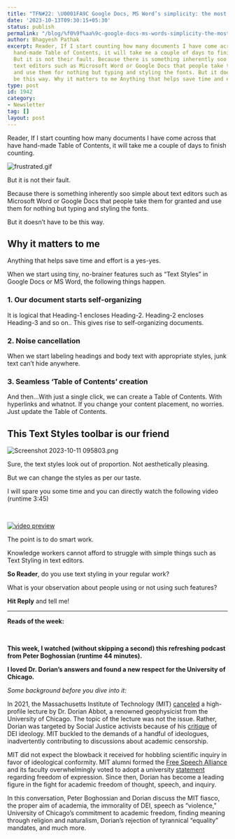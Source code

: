```yaml
---
title: "TFN#22: \U0001FA9C Google Docs, MS Word’s simplicity: the most ignored feature"
date: '2023-10-13T09:30:15+05:30'
status: publish
permalink: "/blog/%f0%9f%aa%9c-google-docs-ms-words-simplicity-the-most-ignored-feature"
author: Bhagyesh Pathak
excerpt: Reader, If I start counting how many documents I have come across that have
  hand-made Table of Contents, it will take me a couple of days to finish counting.
  But it is not their fault. Because there is something inherently soo simple about
  text editors such as Microsoft Word or Google Docs that people take them for granted
  and use them for nothing but typing and styling the fonts. But it doesn’t have to
  be this way. Why it matters to me Anything that helps save time and effort is a...
type: post
id: 1942
category:
- Newsletter
tag: []
layout: post
---
```


Reader, If I start counting how many documents I have come across that have hand-made Table of Contents, it will take me a couple of days to finish counting.

![frustrated.gif](https://embed.filekitcdn.com/e/tkwVjiL2WnM6sb9P2ZThes/9rbbud5WeZU2NR7tyYfyQv)

But it is not their fault.

Because there is something inherently soo simple about text editors such as Microsoft Word or Google Docs that people take them for granted and use them for nothing but typing and styling the fonts.

But it doesn’t have to be this way.

Why it matters to me
--------------------

Anything that helps save time and effort is a yes-yes.

When we start using tiny, no-brainer features such as “Text Styles” in Google Docs or MS Word, the following things happen.

### 1. Our document starts self-organizing

It is logical that Heading-1 encloses Heading-2. Heading-2 encloses Heading-3 and so on.. This gives rise to self-organizing documents.

### 2. Noise cancellation

When we start labeling headings and body text with appropriate styles, junk text can’t hide anywhere.

### 3. Seamless ‘Table of Contents’ creation

And then…With just a single click, we can create a Table of Contents. With hyperlinks and whatnot. If you change your content placement, no worries. Just update the Table of Contents.

This Text Styles toolbar is our friend
--------------------------------------

![Screenshot 2023-10-11 095803.png](https://embed.filekitcdn.com/e/tkwVjiL2WnM6sb9P2ZThes/3rjRLvFgao9VNK3DAJo7Ws)

Sure, the text styles look out of proportion. Not aesthetically pleasing.

But we can change the styles as per our taste.

I will spare you some time and you can directly watch the following video (runtime 3:45)

​

[![video preview](https://functions-js.convertkit.com/playbutton?play=%23324C85&accent=%23ffffff&thumbnailof=https%3A%2F%2Fwww.youtube.com%2Fwatch%3Fv%3DNeYItkzP8m0&width=480&height=270&fit=contain)​](https://www.youtube.com/watch?v=NeYItkzP8m0)

The point is to do smart work.

Knowledge workers cannot afford to struggle with simple things such as Text Styling in text editors.

**So Reader**, do you use text styling in your regular work?

What is your observation about people using or not using such features?

**Hit Reply** and tell me!

---

**Reads of the week:**

[](https://youtu.be/qTbGECIHANc)

​

**This week, I watched (without skipping a second) this refreshing podcast from Peter Boghossian (runtime 44 minutes).**

**I loved Dr. Dorian’s answers and found a new respect for the University of Chicago.**

*Some background before you dive into it:*

In 2021, the Massachusetts Institute of Technology (MIT) [canceled](https://www.nytimes.com/2021/10/20/us/dorian-abbot-mit.html) a high-profile lecture by Dr. Dorian Abbot, a renowned geophysicist from the University of Chicago. The topic of the lecture was not the issue. Rather, Dorian was targeted by Social Justice activists because of his [critique](https://www.newsweek.com/diversity-problem-campus-opinion-1618419) of DEI ideology. MIT buckled to the demands of a handful of ideologues, inadvertently contributing to discussions about academic censorship.

MIT did not expect the blowback it received for hobbling scientific inquiry in favor of ideological conformity. MIT alumni formed the [Free Speech Alliance](https://www.mitfreespeech.org/) and its faculty overwhelmingly voted to adopt a university [statement](https://facultygovernance.mit.edu/sites/default/files/reports/2022-09_Proposed_MIT_Statement_on_Freedom_of_Expression_and_Academic_Freedom.pdf) regarding freedom of expression. Since then, Dorian has become a leading figure in the fight for academic freedom of thought, speech, and inquiry.

In this conversation, Peter Boghossian and Dorian discuss the MIT fiasco, the proper aim of academia, the immorality of DEI, speech as “violence,” University of Chicago’s commitment to academic freedom, finding meaning through religion and naturalism, Dorian’s rejection of tyrannical “equality” mandates, and much more.